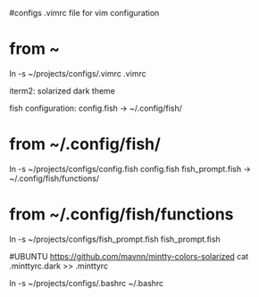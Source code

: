 #configs
.vimrc file for vim configuration
# from ~
ln -s ~/projects/configs/.vimrc .vimrc

iterm2:
solarized dark theme

fish configuration:
config.fish -> ~/.config/fish/ 
# from ~/.config/fish/
ln -s ~/projects/configs/config.fish config.fish
fish_prompt.fish -> ~/.config/fish/functions/
# from ~/.config/fish/functions
ln -s ~/projects/configs/fish_prompt.fish fish_prompt.fish

#UBUNTU
https://github.com/mavnn/mintty-colors-solarized
cat .minttyrc.dark >> .minttyrc


ln -s ~/projects/configs/.bashrc ~/.bashrc
